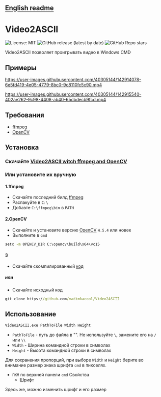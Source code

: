 ## [English readme](README.md)

# Video2ASCII

![License: MIT](https://img.shields.io/badge/License-MIT-blue.svg)
![GitHub release (latest by date)](https://img.shields.io/github/v/release/vadimkacool/Video2ASCII?color=gree)
![GitHub Repo stars](https://img.shields.io/github/stars/vadimkacool/Video2ASCII)

Video2ASCII позволяет проигрывать видео в Windows CMD

## Примеры


https://user-images.githubusercontent.com/40305144/142914078-6e5fd419-4e05-4779-8bc0-9c8110fc5c90.mp4



https://user-images.githubusercontent.com/40305144/142915540-402ae262-9c98-4408-ab40-65cbdecb9fcd.mp4
## Требования
- [ffmpeg](https://www.gyan.dev/ffmpeg/builds/)
- [OpenCV](https://opencv.org/releases/)
## Установка
### **Скачайте [Video2ASCII witch ffmpeg and OpenCV](https://github.com/vadimkacool/Video2ASCII/releases/latest)**

### Или установите их вручную

#### 1.ffmpeg
 - Скачайте последний билд [ffmpeg](https://www.gyan.dev/ffmpeg/builds/)
 - Распакуйте в `C:\`
 - Добавте `C:\ffmpeg\bin` в `PATH`

#### 2.OpenCV
- Скачайте и установите версию [OpenCV](https://opencv.org/releases/) `4.5.4` или новее
- Выполните в `cmd`
```cmd
setx -m OPENCV_DIR C:\opencv\build\x64\vc15
```

#### 3
- Скачайте скомпилированный [код](https://github.com/vadimkacool/Video2ASCII/releases/latest)

##### или

- Скачайте исходный код
```cmd
git clone https://github.com/vadimkacool/Video2ASCII
```

## Использование

```cmd
Video2ASCII.exe PathToFile Width Height
```
- `PathToFile` - путь до файла в "". Не используйте `\`, замените его на `/` или `\\`
- `Width` - Ширина командной строки в символах
- `Height` - Высота командной строки в символах

Для сохранения пропорций, при выборе `Width` и `Height` берите во внимание размер знака шрифта `cmd` в пикселях.

- `ПКМ` по верхней панели `cmd` Свойства 
  - Шрифт


Здесь же, можно изменить шрифт и его размер




